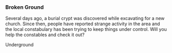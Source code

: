 ### Broken Ground
Several days ago, a burial crypt was discovered while excavating for a new church. Since then, people have reported strange activity in the area and the local constabulary
has been trying to keep things under control. Will you help the constables and check it out?

Underground 

